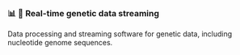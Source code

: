 ### 📊 🧬 Real-time genetic data streaming

Data processing and streaming software for genetic data, including nucleotide genome sequences.